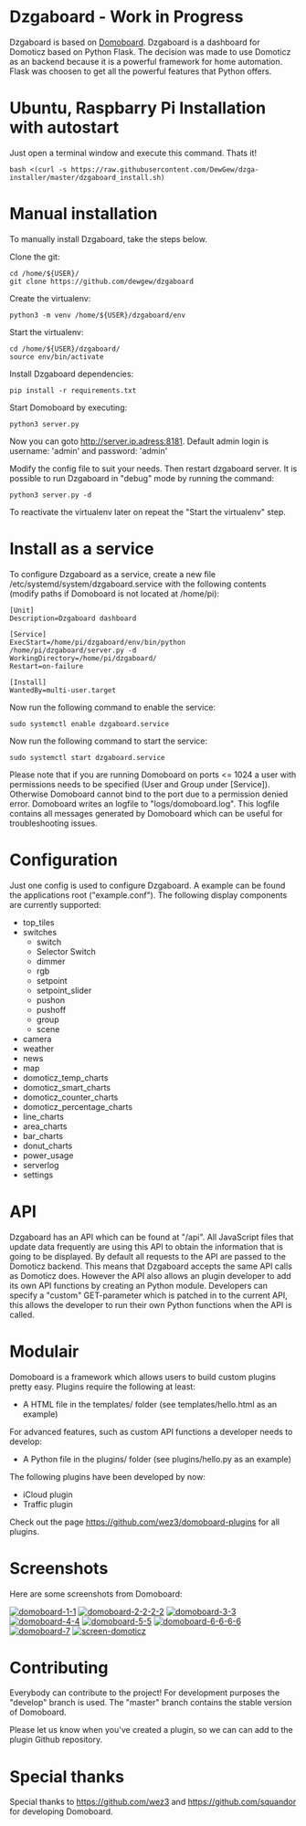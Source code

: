 # Dzgaboard - Work in Progress

Dzgaboard is based on [Domoboard](https://github.com/wez3/domoboard). Dzgaboard is a dashboard for Domoticz based on Python Flask. The decision was made to use Domoticz as an backend because it is a powerful framework for home automation. Flask was choosen to get all the powerful features that Python offers.

# Ubuntu, Raspbarry Pi Installation with autostart

Just open a terminal window and execute this command. Thats it!

```
bash <(curl -s https://raw.githubusercontent.com/DewGew/dzga-installer/master/dzgaboard_install.sh)
```

# Manual installation

To manually install Dzgaboard, take the steps below. 

Clone the git:

```
cd /home/${USER}/
git clone https://github.com/dewgew/dzgaboard
```

Create the virtualenv:

```
python3 -m venv /home/${USER}/dzgaboard/env 
```

Start the virtualenv:

```
cd /home/${USER}/dzgaboard/
source env/bin/activate
```

Install Dzgaboard dependencies:

```
pip install -r requirements.txt
```

Start Domoboard by executing:

```
python3 server.py
```
Now you can goto http://server.ip.adress:8181.
Default admin login is username: 'admin' and password: 'admin'

Modify the config file to suit your needs. Then restart dzgaboard server.
It is possible to run Dzgaboard in "debug" mode by running the command:
```
python3 server.py -d
```

To reactivate the virtualenv later on repeat the "Start the virtualenv" step. 

# Install as a service

To configure Dzgaboard as a service, create a new file /etc/systemd/system/dzgaboard.service with the following contents (modify paths if Domoboard is not located at /home/pi):

```
[Unit]
Description=Dzgaboard dashboard

[Service]
ExecStart=/home/pi/dzgaboard/env/bin/python /home/pi/dzgaboard/server.py -d
WorkingDirectory=/home/pi/dzgaboard/
Restart=on-failure

[Install]
WantedBy=multi-user.target
```

Now run the following command to enable the service:

```
sudo systemctl enable dzgaboard.service 
```

Now run the following command to start the service:

```
sudo systemctl start dzgaboard.service 
```

Please note that if you are running Domoboard on ports <= 1024 a user with permissions needs to be specified (User and Group under [Service]). Otherwise Domoboard cannot bind to the port due to a permission denied error.
Domoboard writes an logfile to "logs/domoboard.log". This logfile contains all messages generated by Domoboard which can be useful for troubleshooting issues.

# Configuration

Just one config is used to configure Dzgaboard. A example can be found the applications root ("example.conf"). The following display components are currently supported:
- top_tiles
- switches
  - switch
  - Selector Switch
  - dimmer
  - rgb
  - setpoint
  - setpoint_slider
  - pushon
  - pushoff
  - group
  - scene
- camera
- weather
- news
- map
- domoticz_temp_charts
- domoticz_smart_charts
- domoticz_counter_charts
- domoticz_percentage_charts
- line_charts
- area_charts
- bar_charts
- donut_charts
- power_usage
- serverlog
- settings

# API

Dzgaboard has an API which can be found at "/api". All JavaScript files that update data frequently are using this API to obtain the information that is going to be displayed. By default all requests to the API are passed to the Domoticz backend. This means that Dzgaboard accepts the same API calls as Domoticz does.  However the API also allows an plugin developer to add its own API functions by creating an Python module. Developers can specify a "custom" GET-parameter which is patched in to the current API, this allows the developer to run their own Python functions when the API is called.

# Modulair

Domoboard is a framework which allows users to build custom plugins pretty easy. Plugins require the following at least:
- A HTML file in the templates/ folder (see templates/hello.html as an example)

For advanced features, such as custom API functions a developer needs to develop:
- A Python file in the plugins/ folder (see plugins/hello.py as an example)

The following plugins have been developed by now:
- iCloud plugin
- Traffic plugin

Check out the page https://github.com/wez3/domoboard-plugins for all plugins.

# Screenshots

Here are some screenshots from Domoboard:

<a href="https://ibb.co/HdtygFD"><img src="https://i.ibb.co/GTWDPxv/domoboard-1-1.png" alt="domoboard-1-1" border="0"></a>
<a href="https://imgbb.com/"><img src="https://i.ibb.co/xCnbqFt/domoboard-2-2-2-2.png" alt="domoboard-2-2-2-2" border="0"></a>
<a href="https://ibb.co/WvMgwjb"><img src="https://i.ibb.co/s9NyGz0/domoboard-3-3.png" alt="domoboard-3-3" border="0"></a>
<a href="https://ibb.co/XC2xYnd"><img src="https://i.ibb.co/NyV2T0k/domoboard-4-4.png" alt="domoboard-4-4" border="0"></a>
<a href="https://ibb.co/HKDc0cP"><img src="https://i.ibb.co/nwsXTX1/domoboard-5-5.png" alt="domoboard-5-5" border="0"></a>
<a href="https://ibb.co/zSX48jD"><img src="https://i.ibb.co/9qbrwzS/domoboard-6-6-6-6.png" alt="domoboard-6-6-6-6" border="0"></a>
<a href="https://ibb.co/jVWmG86"><img src="https://i.ibb.co/5Ynmv1M/domoboard-7.png" alt="domoboard-7" border="0"></a>
<a href="https://ibb.co/MsZfQ3B"><img src="https://i.ibb.co/f2q9LPD/screen-domoticz.png" alt="screen-domoticz" border="0"></a>

# Contributing

Everybody can contribute to the project! For development purposes the "develop" branch is used. The "master" branch contains the stable version of Domoboard.

Please let us know when you've created a plugin, so we can can add to the plugin Github repository.

# Special thanks

Special thanks to https://github.com/wez3 and https://github.com/squandor for developing Domoboard.
